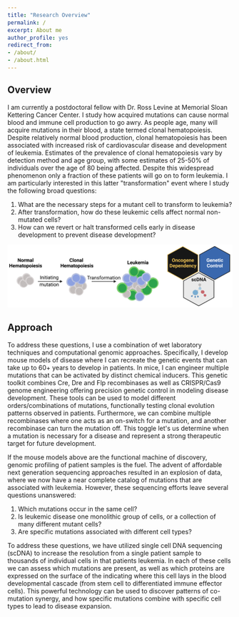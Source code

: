```yaml
---
title: "Research Overview"
permalink: /
excerpt: About me
author_profile: yes
redirect_from:
- /about/
- /about.html
---
```

 
## Overview
I am currently a postdoctoral fellow with Dr. Ross Levine at Memorial Sloan Kettering Cancer Center. I study how acquired mutations can cause normal blood and immune cell production to go awry. As people age, many will acquire mutations in their blood, a state termed clonal hematopoiesis. Despite relatively normal blood production, clonal hematopoiesis has been associated with increased risk of cardiovascular disease and development of leukemia. Estimates of the prevalence of clonal hematopoiesis vary by detection method and age group, with some estimates of 25-50% of individuals over the age of 80 being affected. Despite this widespread phenomenon only a fraction of these patients will go on to form leukemia. I am particularly interested in this latter "transformation" event where I study the following broad questions:

1. What are the necessary steps for a mutant cell to transform to leukemia?
2. After transformation, how do these leukemic cells affect normal non-mutated cells?
3. How can we revert or halt transformed cells early in disease development to prevent disease development?

![Twitter pic](./images/Twitter_Banner2.png) 

## Approach
To address these questions, I use a combination of wet laboratory techniques and computational genomic approaches. Specifically, I develop mouse models of disease where I can recreate the genetic events that can take up to 60+ years to develop in patients. In mice, I can engineer multiple mutations that can be activated by distinct chemical inducers. This genetic toolkit combines Cre, Dre and Flp recombinases as well as CRISPR/Cas9 genome engineering offering precision genetic control in modeling disease development. These tools can be used to model different orders/combinations of mutations, functionally testing clonal evolution patterns observed in patients. Furthermore, we can combine multiple recombinases where one acts as an on-switch for a mutation, and another recombinase can turn the mutation off. This toggle let's us determine when a mutation is necessary for a disease and represent a strong therapeutic target for future development.

If the mouse models above are the functional machine of discovery, genomic profiling of patient samples is the fuel. The advent of affordable next generation sequencing approaches resulted in an explosion of data, where we now have a near complete catalog of mutations that are associated with leukemia.  However, these sequencing efforts leave several questions unanswered:
1. Which mutations occur in the same cell?
2. Is leukemic disease one monolithic group of cells, or a collection of many different mutant cells?
3. Are specific mutations associated with different cell types?

To address these questions, we have utilized single cell DNA sequencing (scDNA) to increase the resolution from a single patient sample to thousands of individual cells in that patients leukemia.  In each of these cells we can assess which mutations are present, as well as which proteins are expressed on the surface of the indicating where this cell lays in the blood developmental cascade (from stem cell to differentiated immune effector cells).  This powerful technology can be used to discover patterns of co-mutation synergy, and how specific mutations combine with specific cell types to lead to disease expansion.